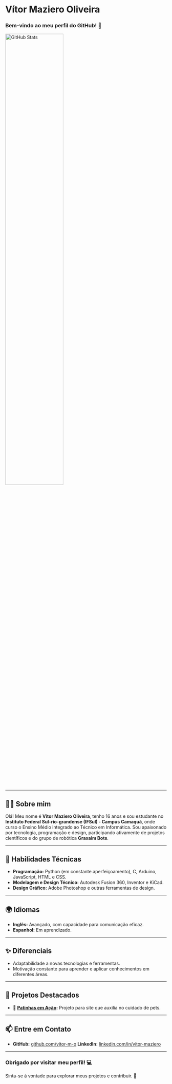 #  Vítor Maziero Oliveira

### Bem-vindo ao meu perfil do GitHub! 👋

<img src="https://github-readme-stats.vercel.app/api?username=vitor-m-o&show_icons=true&theme=radical" alt="GitHub Stats" width="60%">

---

## 👨‍💻 Sobre mim

Olá! Meu nome é **Vítor Maziero Oliveira**, tenho 16 anos e sou estudante no **Instituto Federal Sul-rio-grandense (IFSul) - Campus Camaquã**, onde curso o Ensino Médio integrado ao Técnico em Informática. Sou apaixonado por tecnologia, programação e design, participando ativamente de projetos científicos e do grupo de robótica **Graxaim Bots**.

---

## 🚀 Habilidades Técnicas

- **Programação:** Python (em constante aperfeiçoamento), C, Arduino, JavaScript, HTML e CSS.
- **Modelagem e Design Técnico:** Autodesk Fusion 360, Inventor e KiCad.
- **Design Gráfico:** Adobe Photoshop e outras ferramentas de design.

---

## 🌍 Idiomas

- **Inglês:** Avançado, com capacidade para comunicação eficaz.
- **Espanhol:** Em aprendizado.

---

## ✨ Diferenciais

- Adaptabilidade a novas tecnologias e ferramentas.
- Motivação constante para aprender e aplicar conhecimentos em diferentes áreas.

---
<!---
## 📈 Minhas Estatísticas

<img src="https://github-readme-streak-stats.herokuapp.com/?user=vitor-m-o&theme=radical" alt="GitHub Streak Stats" width="60%">

---
-->
## 🌟 Projetos Destacados

- 🦴 **[Patinhas em Ação](https://github.com/vitor-m-o/patinhasemacao.github.io):** Projeto para site que auxilia no cuidado de pets.
<!--- - 🤖 **[Robótica](https://github.com/vitor-m-o/robotica):** Outro projeto marcante relacionado ao Graxaim Bots.-->
---

## 📫 Entre em Contato

- **GitHub:** [github.com/vitor-m-o](https://github.com/vitor-m-o)
**LinkedIn:** [linkedin.com/in/vitor-maziero](https://www.linkedin.com/in/v%C3%ADtor-maziero-oliveira-58767032a/)

---

### Obrigado por visitar meu perfil! 💻
Sinta-se à vontade para explorar meus projetos e contribuir. 🚀
